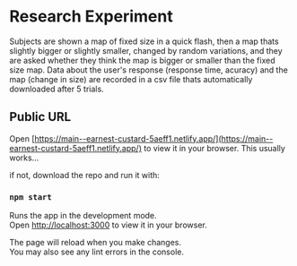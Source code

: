 

# Research Experiment

Subjects are shown a map of fixed size in a quick flash, then a map thats slightly bigger or slightly smaller, changed by random variations, and they are asked whether they think the map is bigger or smaller than the fixed size map. Data about the user's response (response time, acuracy) and the map (change in size) are recorded in a csv file thats automatically downloaded after 5 trials.

## Public URL

Open [https://main--earnest-custard-5aeff1.netlify.app/](https://main--earnest-custard-5aeff1.netlify.app/) to view it in your browser. This usually works...

if not, download the repo and run it with:

### `npm start`

Runs the app in the development mode.\
Open [http://localhost:3000](http://localhost:3000) to view it in your browser.

The page will reload when you make changes.\
You may also see any lint errors in the console.

